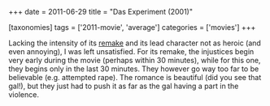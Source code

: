 +++
date = 2011-06-29
title = "Das Experiment (2001)"

[taxonomies]
tags = ['2011-movie', 'average']
categories = ['movies']
+++

Lacking the intensity of its [remake] and its lead character not as
heroic (and even annoying), I was left unsatisfied. For its remake, the
injustices begin very early during the movie (perhaps within 30
minutes), while for this one, they begins only in the last 30 minutes.
They however go way too far to be believable (e.g. attempted rape). The
romance is beautiful (did you see that gal!), but they just had to push
it as far as the gal having a part in the violence.

  [remake]: http://movies.tshepang.net/the-experiment-2010
